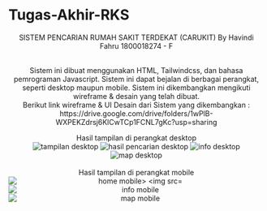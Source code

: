 # Tugas-Akhir-RKS
<center>
SISTEM PENCARIAN RUMAH SAKIT TERDEKAT (CARUKIT) By Havindi Fahru 1800018274 - F
  <br><br>
<p>
  Sistem ini dibuat menggunakan HTML, Tailwindcss, dan bahasa pemrograman Javascript. Sistem ini dapat bejalan di berbagai perangkat, seperti desktop maupun mobile. Sistem ini dikembangkan mengikuti wireframe & desain yang telah dibuat. <br>
  Berikut link wireframe & UI Desain dari Sistem yang dikembangkan : <br>
  https://drive.google.com/drive/folders/1wPlB-WXPEKZdrsj6KlCwTCp1FCNL7gKc?usp=sharing
</p>
Hasil tampilan di perangkat desktop
<br>
<img src="Carukit IMG/home_desktop.jpg" alt="tampilan desktop">
<img src="Carukit IMG/hasilPencarian_desktop.jpg" alt="hasil pencarian desktop">
<img src="Carukit IMG/info_desktop.jpg" alt="info desktop">
<img src="Carukit IMG/map_desktop.jpg" alt="map desktop">
<br>
<br>
Hasil tampilan di perangkat mobile
<br>
<div style="display: flex; justify-content: center; flex-direction: column">
<img src="Carukit IMG/home_mobile.jpg" alt="home mobile>

<img src="Carukit IMG/hasilPencarian_mobile.jpg" alt="hasil pencarian mobile">

<img src="Carukit IMG/info_mobile.jpg" alt="info mobile">

<img src="Carukit IMG/map_mobile.jpg" alt="map mobile">
</div>
